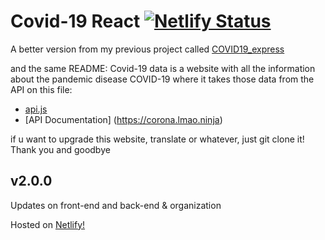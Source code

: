 # Covid-19 React [![Netlify Status](https://api.netlify.com/api/v1/badges/32b6ba4e-03e0-4bf8-be02-45943c50ec3a/deploy-status)](https://app.netlify.com/sites/pandemycovid/deploys)

A better version from my previous project called [COVID19_express](https://github.com/deepzS2/COVID19_express)

and the same README:
Covid-19 data is a website with all the information about the pandemic disease COVID-19 where it takes those data from the API on this file:

- [api.js](src/services/api.js)
- [API Documentation] (https://corona.lmao.ninja)

if u want to upgrade this website, translate or whatever, just git clone it! Thank you and goodbye

## v2.0.0

Updates on front-end and back-end & organization

Hosted on [Netlify!](https://pandemycovid.netlify.com/)
